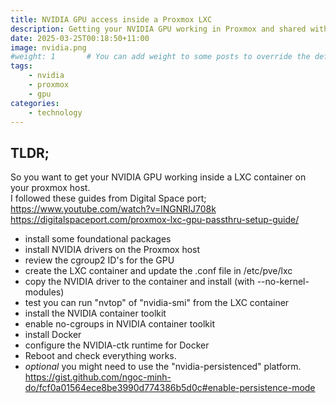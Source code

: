 ```yaml
---
title: NVIDIA GPU access inside a Proxmox LXC
description: Getting your NVIDIA GPU working in Proxmox and shared within an LXC.
date: 2025-03-25T00:18:50+11:00
image: nvidia.png
#weight: 1       # You can add weight to some posts to override the default sorting (date descending)
tags: 
    - nvidia
    - proxmox
    - gpu
categories:
    - technology
---
```


## TLDR; 
So you want to get your NVIDIA GPU working inside a LXC container on your proxmox host. <br>
I followed these guides from Digital Space port;<br>
https://www.youtube.com/watch?v=lNGNRIJ708k<br>
https://digitalspaceport.com/proxmox-lxc-gpu-passthru-setup-guide/ 

- install some foundational packages
- install NVIDIA drivers on the Proxmox host
- review the cgroup2 ID's for the GPU
- create the LXC container and update the <lxcid>.conf file in /etc/pve/lxc
- copy the NVIDIA driver to the container and install (with --no-kernel-modules)
- test you can run "nvtop" of "nvidia-smi" from the LXC container
- install the NVIDIA container toolkit
- enable no-cgroups in NVIDIA container toolkit 
- install Docker
- configure the NVIDIA-ctk runtime for Docker
- Reboot and check everything works. 
- *optional* you might need to use the "nvidia-persistenced" platform.  <br>https://gist.github.com/ngoc-minh-do/fcf0a01564ece8be3990d774386b5d0c#enable-persistence-mode




##